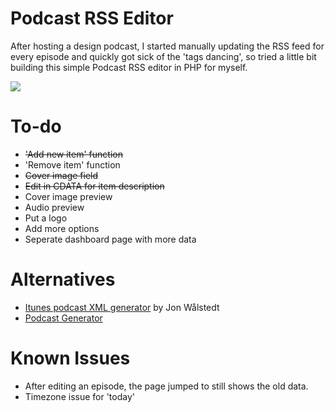 # Podcast RSS Editor
After hosting a design podcast, I started manually updating the RSS feed for every episode and quickly got sick of the 'tags dancing', so tried a little bit building this simple Podcast RSS editor in PHP for myself.

![](https://raw.githubusercontent.com/JJYing/Podcast-RSS-Editor/master/screenshot.jpg)

# To-do
- ~~'Add new item' function~~
- 'Remove item' function
- ~~Cover image field~~
- ~~Edit in CDATA for item description~~
- Cover image preview
- Audio preview
- Put a logo
- Add more options
- Seperate dashboard page with more data

# Alternatives
- [Itunes podcast XML generator](http://codepen.io/jon-walstedt/pen/jsIup) by Jon Wålstedt
- [Podcast Generator](http://www.podcastgenerator.net/)

# Known Issues
- After editing an episode, the page jumped to still shows the old data.
- Timezone issue for 'today'